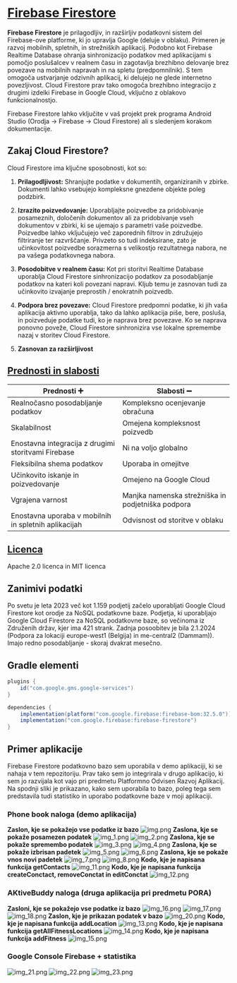 # [Firebase Firestore](https://firebase.google.com/docs/firestore)
**Firebase Firestore** je prilagodljiv, in razširljiv podatkovni sistem del Firebase-ove platforme, ki jo upravlja Google (deluje v oblaku).
Primeren je razvoj mobilnih, spletnih, in strežniških aplikacij.
Podobno kot Firebase Realtime Database ohranja sinhronizacijo podatkov med aplikacijami s pomočjo poslušalcev v realnem času in zagotavlja brezhibno delovanje brez povezave na mobilnih napravah in na spletu (predpomnilnik).
S tem omogoča ustvarjanje odzivnih aplikacij, ki delujejo ne glede internetno povezljivost.
Cloud Firestore prav tako omogoča brezhibno integracijo z drugimi izdelki Firebase in Google Cloud, vključno z oblakovo funkcionalnostjo.

Firebase Firestore lahko vključite v vaš projekt prek programa Android Studio (Orodja -> Firebase -> Cloud Firestore) ali s sledenjem korakom dokumentacije.

## Zakaj Cloud Firestore?

Cloud Firestore ima ključne sposobnosti, kot so:
1. **Prilagodljivost:** Shranjujte podatke v dokumentih, organiziranih v zbirke. Dokumenti lahko vsebujejo kompleksne gnezdene objekte poleg podzbirk.

2. **Izrazito poizvedovanje:** Uporabljajte poizvedbe za pridobivanje posameznih, določenih dokumentov ali za pridobivanje vseh dokumentov v zbirki, ki se ujemajo s parametri vaše poizvedbe. Poizvedbe lahko vključujejo več zaporednih filtrov in združujejo filtriranje ter razvrščanje. Privzeto so tudi indeksirane, zato je učinkovitost poizvedbe sorazmerna s velikostjo rezultatnega nabora, ne pa vašega podatkovnega nabora.

3. **Posodobitve v realnem času:** Kot pri storitvi Realtime Database uporablja Cloud Firestore sinhronizacijo podatkov za posodabljanje podatkov na kateri koli povezani napravi. Kljub temu je zasnovan tudi za učinkovito izvajanje preprostih / enokratnih poizvedb.

4. **Podpora brez povezave:** Cloud Firestore predpomni podatke, ki jih vaša aplikacija aktivno uporablja, tako da lahko aplikacija piše, bere, posluša, in poizveduje podatke tudi, ko je naprava brez povezave. Ko se naprava ponovno poveže, Cloud Firestore sinhronizira vse lokalne spremembe nazaj v storitev Cloud Firestore.

5. **Zasnovan za razširljivost**


## [Prednosti in slabosti](https://blog.back4app.com/firebase-advantages-and-disadvantages/)

| Prednosti :heavy_plus_sign:                          | Slabosti :heavy_minus_sign:                       |
|------------------------------------------------------|---------------------------------------------------|
| Realnočasno posodabljanje podatkov                   | Kompleksno ocenjevanje obračuna                   |
| Skalabilnost                                         | Omejena kompleksnost poizvedb                     |
| Enostavna integracija z drugimi storitvami Firebase  | Ni na voljo globalno                              |
| Fleksibilna shema podatkov                           | Uporaba in omejitve                               |
| Učinkovito iskanje in poizvedovanje                  | Omejeno na Google Cloud                           |
| Vgrajena varnost                                     | Manjka namenska strežniška in podjetniška podpora |
| Enostavna uporaba v mobilnih in spletnih aplikacijah | Odvisnost od storitve v oblaku                    |

## [Licenca](https://github.com/firebase)
Apache 2.0 licenca in MIT licenca

## Zanimivi podatki

Po svetu je leta 2023 več kot 1.159 podjetij začelo uporabljati Google Cloud Firestore kot orodje za NoSQL podatkovne baze. Podjetja, ki uporabljajo Google Cloud Firestore za NoSQL podatkovne baze, so večinoma iz Združenih držav, kjer ima 421 strank.
Zadnja posoobitev je bila 2.1.2024 (Podpora za lokaciji europe-west1 (Belgija) in me-central2 (Dammam)). Imajo redno posodabljanje - skoraj dvakrat mesečno.

## Gradle elementi

```gradle
plugins {
    id("com.google.gms.google-services")
}

dependencies {
    implementation(platform("com.google.firebase:firebase-bom:32.5.0"))
    implementation("com.google.firebase:firebase-firestore")
}
```

## Primer aplikacije
Firebase Firestore podatkovno bazo sem uporabila v demo aplikaciji, ki se nahaja v tem repozitoriju. Prav tako sem jo integrirala v drugo aplikacijo, ki sem jo razvijala kot vajo pri predmetu Platformno Odvisen Razvoj Aplikacij.
Na spodnji sliki je prikazano, kako sem uporabila to bazo, poleg tega sem predstavila tudi statistiko in uporabo podatkovne baze v moji aplikaciji.

### Phone book naloga (demo aplikacija)
**Zaslon, kje se pokažejo vse podatke iz bazo**
![img.png](img.png)
**Zaslona, kje se pokaže posamezen podatek**
![img_1.png](img_1.png)
![img_2.png](img_2.png)
**Zaslona, kje se pokaže spremembo podatek**
![img_3.png](img_3.png)
![img_4.png](img_4.png)
**Zaslona, kje se pokaže izbrisan padetek**
![img_5.png](img_5.png)
![img_6.png](img_6.png)
**Zaslona, kje se pokaže vnos novi padetek**
![img_7.png](img_7.png)
![img_8.png](img_8.png)
**Kodo, kje je napisana funkcija getContacts**
![img_11.png](img_11.png)
**Kodo, kje je napisana funkcija createConctact, removeConctat in editConctat**
![img_12.png](img_12.png)

### AKtiveBuddy naloga (druga aplikacija pri predmetu PORA)
**Zasloni, kje se pokažejo vse podatke iz bazo**
![img_16.png](img_16.png)
![img_17.png](img_17.png)
![img_18.png](img_18.png)
**Zaslon, kje je prikazan podatek v bazo**
![img_20.png](img_20.png)
**Kodo, kje je napisana funkcija addLocation**
![img_13.png](img_13.png)
**Kodo, kje je napisana funkcija getAllFitnessLocations**
![img_14.png](img_14.png)
**Kodo, kje je napisana funkcija addFitness**
![img_15.png](img_15.png)

### Google Console Firebase + statistika
![img_21.png](img_21.png)
![img_22.png](img_22.png)
![img_23.png](img_23.png)


